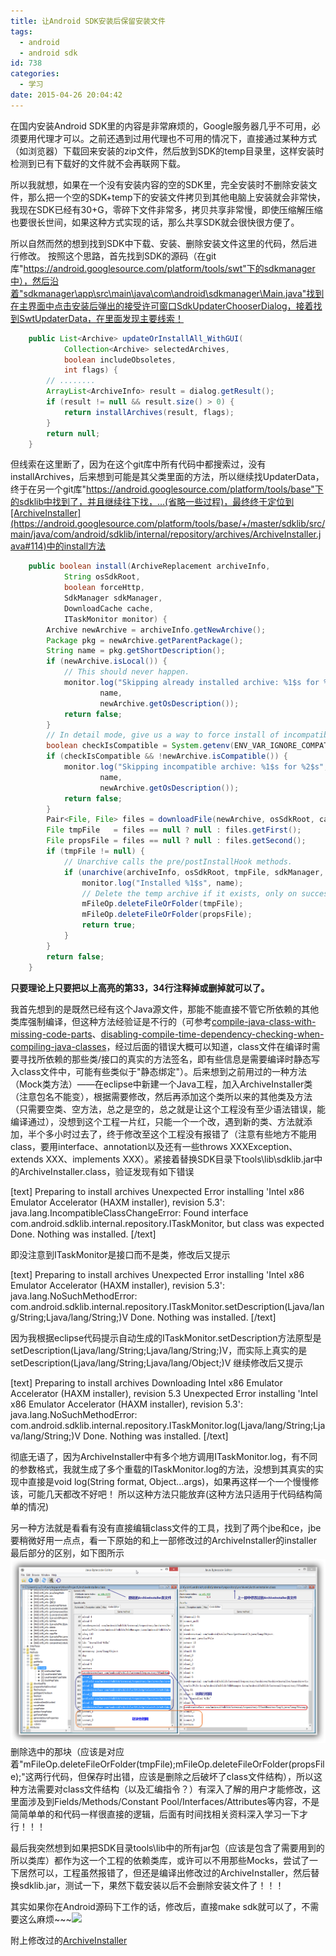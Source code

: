 ```yaml
---
title: 让Android SDK安装后保留安装文件
tags:
  - android
  - android sdk
id: 738
categories:
  - 学习
date: 2015-04-26 20:04:42
---
```


在国内安装Android SDK里的内容是非常麻烦的，Google服务器几乎不可用，必须要用代理才可以。之前还遇到过用代理也不可用的情况下，直接通过某种方式（如浏览器）下载回来安装的zip文件，然后放到SDK的temp目录里，这样安装时检测到已有下载好的文件就不会再联网下载。<!--more-->

所以我就想，如果在一个没有安装内容的空的SDK里，完全安装时不删除安装文件，那么把一个空的SDK+temp下的安装文件拷贝到其他电脑上安装就会非常快，我现在SDK已经有30+G，零碎下文件非常多，拷贝共享非常慢，即使压缩解压缩也要很长世间，如果这种方式实现的话，那么共享SDK就会很快很方便了。

所以自然而然的想到找到SDK中下载、安装、删除安装文件这里的代码，然后进行修改。
按照这个思路，首先找到SDK的源码（在git库"https://android.googlesource.com/platform/tools/swt"下的sdkmanager中），然后沿着"sdkmanager\app\src\main\java\com\android\sdkmanager\Main.java"找到在主界面中点击安装后弹出的接受许可窗口SdkUpdaterChooserDialog，接着找到SwtUpdaterData，在里面发现主要线索！

```java
    public List<Archive> updateOrInstallAll_WithGUI(
            Collection<Archive> selectedArchives,
            boolean includeObsoletes,
            int flags) {
        // ........
        ArrayList<ArchiveInfo> result = dialog.getResult();
        if (result != null && result.size() > 0) {
            return installArchives(result, flags);
        }
        return null;
    }
```

但线索在这里断了，因为在这个git库中所有代码中都搜索过，没有installArchives，后来想到可能是其父类里面的方法，所以继续找UpdaterData，终于在另一个git库"https://android.googlesource.com/platform/tools/base"下的sdklib中找到了，并且继续往下找，...(省略一些过程)，最终终于定位到[ArchiveInstaller](https://android.googlesource.com/platform/tools/base/+/master/sdklib/src/main/java/com/android/sdklib/internal/repository/archives/ArchiveInstaller.java#114)中的install方法

```java
    public boolean install(ArchiveReplacement archiveInfo,
            String osSdkRoot,
            boolean forceHttp,
            SdkManager sdkManager,
            DownloadCache cache,
            ITaskMonitor monitor) {
        Archive newArchive = archiveInfo.getNewArchive();
        Package pkg = newArchive.getParentPackage();
        String name = pkg.getShortDescription();
        if (newArchive.isLocal()) {
            // This should never happen.
            monitor.log("Skipping already installed archive: %1$s for %2$s",
                    name,
                    newArchive.getOsDescription());
            return false;
        }
        // In detail mode, give us a way to force install of incompatible archives.
        boolean checkIsCompatible = System.getenv(ENV_VAR_IGNORE_COMPAT) == null;
        if (checkIsCompatible && !newArchive.isCompatible()) {
            monitor.log("Skipping incompatible archive: %1$s for %2$s",
                    name,
                    newArchive.getOsDescription());
            return false;
        }
        Pair<File, File> files = downloadFile(newArchive, osSdkRoot, cache, monitor, forceHttp);
        File tmpFile   = files == null ? null : files.getFirst();
        File propsFile = files == null ? null : files.getSecond();
        if (tmpFile != null) {
            // Unarchive calls the pre/postInstallHook methods.
            if (unarchive(archiveInfo, osSdkRoot, tmpFile, sdkManager, monitor)) {
                monitor.log("Installed %1$s", name);
                // Delete the temp archive if it exists, only on success
                mFileOp.deleteFileOrFolder(tmpFile);
                mFileOp.deleteFileOrFolder(propsFile);
                return true;
            }
        }
        return false;
    }
```

**只要理论上只要把以上高亮的第33，34行注释掉或删掉就可以了。**

我首先想到的是既然已经有这个Java源文件，那能不能直接不管它所依赖的其他类库强制编译，但这种方法经验证是不行的（可参考[compile-java-class-with-missing-code-parts](http://stackoverflow.com/questions/4661951/compile-java-class-with-missing-code-parts)、[disabling-compile-time-dependency-checking-when-compiling-java-classes](http://stackoverflow.com/questions/1537714/disabling-compile-time-dependency-checking-when-compiling-java-classes)，经过后面的错误大概可以知道，class文件在编译时需要寻找所依赖的那些类/接口的真实的方法签名，即有些信息是需要编译时静态写入class文件中，可能有些类似于"静态绑定"）。后来想到之前用过的一种方法（Mock类方法）——在eclipse中新建一个Java工程，加入ArchiveInstaller类（注意包名不能变），根据需要修改，然后再添加这个类所以来的其他类及方法（只需要空类、空方法，总之是空的，总之就是让这个工程没有至少语法错误，能编译通过），没想到这个工程一片红，只能一个一个改，遇到新的类、方法就添加，半个多小时过去了，终于修改至这个工程没有报错了（注意有些地方不能用class，要用interface、annotation以及还有一些throws XXXException、extends XXX、implements XXX）。紧接着替换SDK目录下tools\lib\sdklib.jar中的ArchiveInstaller.class，验证发现有如下错误

[text]
Preparing to install archives
Unexpected Error installing 'Intel x86 Emulator Accelerator (HAXM installer), revision 5.3': java.lang.IncompatibleClassChangeError: Found interface com.android.sdklib.internal.repository.ITaskMonitor, but class was expected
Done. Nothing was installed.
[/text]

即没注意到ITaskMonitor是接口而不是类，修改后又提示

[text]
Preparing to install archives
Unexpected Error installing 'Intel x86 Emulator Accelerator (HAXM installer), revision 5.3': java.lang.NoSuchMethodError: com.android.sdklib.internal.repository.ITaskMonitor.setDescription(Ljava/lang/String;Ljava/lang/String;)V
Done. Nothing was installed.
[/text]

因为我根据eclipse代码提示自动生成的ITaskMonitor.setDescription方法原型是setDescription(Ljava/lang/String;Ljava/lang/String;)V，而实际上真实的是setDescription(Ljava/lang/String;Ljava/lang/Object;)V
继续修改后又提示

[text]
Preparing to install archives
Downloading Intel x86 Emulator Accelerator (HAXM installer), revision 5.3
Unexpected Error installing 'Intel x86 Emulator Accelerator (HAXM installer), revision 5.3': java.lang.NoSuchMethodError: com.android.sdklib.internal.repository.ITaskMonitor.log(Ljava/lang/String;Ljava/lang/String;)V
Done. Nothing was installed.
[/text]

彻底无语了，因为ArchiveInstaller中有多个地方调用ITaskMonitor.log，有不同的参数格式，我就生成了多个重载的ITaskMonitor.log的方法，没想到其真实的实现中直接是void log(String format, Object...args)，如果再这样一个一个慢慢修该，可能几天都改不好吧！
所以这种方法只能放弃(这种方法只适用于代码结构简单的情况)

另一种方法就是看看有没有直接编辑class文件的工具，找到了两个jbe和ce，jbe要稍微好用一点点，看一下原始的和上一部修改过的ArchiveInstaller的installer最后部分的区别，如下图所示
[![jbe_ArchiveInstaller](/resources/2015/04/jbe_ArchiveInstaller.png)](/resources/2015/04/jbe_ArchiveInstaller.png)
删除选中的那块（应该是对应着"mFileOp.deleteFileOrFolder(tmpFile);mFileOp.deleteFileOrFolder(propsFile);"这两行代码，但保存时出错，应该是删除之后破坏了class文件结构），所以这种方法需要对class文件结构（以及汇编指令？）有深入了解的用户才能修改，这里面涉及到Fields/Methods/Constant Pool/Interfaces/Attributes等内容，不是简简单单的和代码一样很直接的逻辑，后面有时间找相关资料深入学习一下才行！！！

最后我突然想到如果把SDK目录tools\lib中的所有jar包（应该是包含了需要用到的所以类库）都作为这一个工程的依赖类库，或许可以不用那些Mocks，尝试了一下居然可以，工程虽然报错了，但还是编译出修改过的ArchiveInstaller，然后替换sdklib.jar，测试一下，果然下载安装以后不会删除安装文件了！！！

其实如果你在Android源码下工作的话，修改后，直接make sdk就可以了，不需要这么麻烦~~~![](http://202.203.209.55:8080/wp-content/plugins/wp-emoji-one/icons/1F631.png)

附上修改过的[ArchiveInstaller](/resources/2015/04/ArchiveInstaller.class)